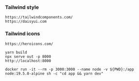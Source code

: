 ### Tailwind style

```
https://tailwindcomponents.com/
https://daisyui.com
```

### Tailwind icons

```
https://heroicons.com/
```

```
yarn build
npx serve out -p 8000
http://localhost:8000
```

```
docker run -it --rm -p 3000:3000 --name node -v ${PWD}:/app node:19.5.0-alpine sh -c "cd app && yarn dev"
```
